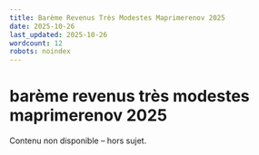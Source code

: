 ```yaml
---
title: Barème Revenus Très Modestes Maprimerenov 2025
date: 2025-10-26
last_updated: 2025-10-26
wordcount: 12
robots: noindex
---
```


# barème revenus très modestes maprimerenov 2025

Contenu non disponible – hors sujet.
